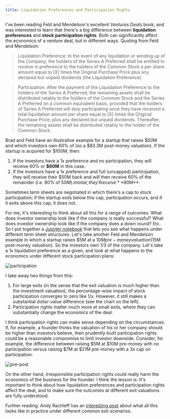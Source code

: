 ```yaml
---
title: Liquidation Preferences and Participation Rights
---
```


I've been reading Feld and Mendelson's excellent *Ventures Deals* book, and was interested to learn that there's a big difference between **liquidation preferences** and **stock participation rights**. Both can significantly affect the economics of a venture deal, but in different ways. Quoting from Feld and Mendelson:

> Liquidation Preference: In the event of any liquidation or winding up of the Company, the holders of the Series A Preferred shall be entitled to receive in preference to the holders of the Common Stock a per share amount equal to [X] times the Original Purchase Price plus any declared but unpaid dividends (the Liquidation Preference).

> Participation: After the payment of the Liquidation Preference to the holders of the Series A Preferred, the remaining assets shall be distributed ratably to the holders of the Common Stock and the Series A Preferred on a common equivalent basis, provided that the holders of Series A Preferred will stop participating once they have received a total liquidation amount per share equal to [X] times the Original Purchase Price, plus any declared but unpaid dividends. Thereafter, the remaining assets shall be distributed ratably to the holder of the Common Stock.

Brad and Feld have an illustrative example for a startup that raises $50M and which investors own 60% of (so a $83.3M post-money valuation). If the startup is acquired for $100M, then:

1. If the investors have a 1x preference and no participation, they will receive 60% or **$60M** in this case.
2. If the investors have a 1x preference and full (uncapped) participation, they will receive their $50M back and will then receive 60% of the remainder (i.e. 60% of $50M). In total, they'll receive **$80M**.

Sometimes term sheets are negotiated in which there's a cap to stock participation; if the startup exits below this cap, participation occurs, and if it exits above this cap, it does not.

For me, it's interesting to think about all this for a range of outcomes. What does investor ownership look like if the company is really successful? What does investor ownership look like if the company does a down round? Etc. So I put together a [Jupyter notebook](https://gist.github.com/sl8r000/35003252f53523578d37ebdaa1c43598) that lets you see what happens under different term sheet structures. Let's take another Feld and Mendelson example in which a startup raises $5M at a $10M pre-money valuation ($15M post-money valuation). So the investors own 1/3 of the company. Let's take a 1x liquidation preference as a given, and look at what happens to the economics under different stock participation plans:

![participation](http://i.imgur.com/b7t2PK7.png)

I take away two things from this:

1. For large exits (in the sense that the exit valuation is much higher than the investment valuation), the percentage-wise impact of stock participation converges to zero like 1/x. However, it still makes a substantial dollar-value difference (see the chart on the left).
2. Participation rights matter much more at small exits, where they can substantially change the economics of the deal.

I think participation rights can make sense depending on the circumstances. If, for example, a founder thinks the valuation of his or her company should be higher than investors believe, then prudently-built participation rights could be a reasonable compromise to limit investor downside. Consider, for example, the difference between raising $5M at $10M pre-money with no participation versus raising $7M at $21M pre-money with a 3x cap on participation:

![pre-post](http://i.imgur.com/HekoZ9D.png)

On the other hand, irresponsible participation rights could really harm the economics of the business for the founder. I think the lesson is: It's important to think about how liquidation preferences and participation rights affect the deal, and to make sure the outcomes at different exit valuations are fully understood.

Further reading: Andy Rachleff has an [interesting post](https://blog.wealthfront.com/wildly-different-financial-outcomes-employees-acquisitions/) about what all this looks like in practice under different common exit scenarios.
